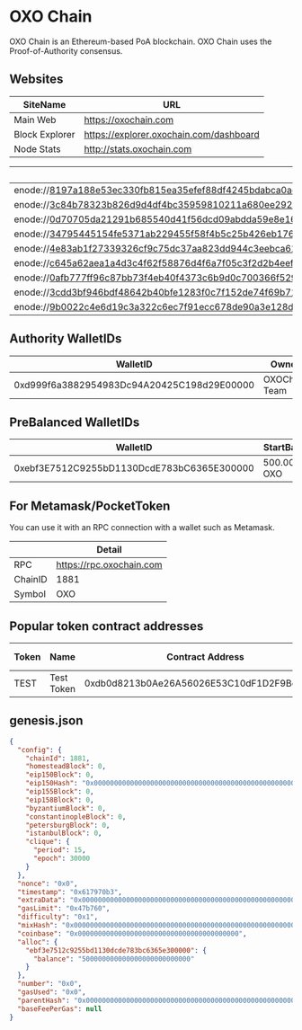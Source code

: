 # OXO Chain

OXO Chain is an Ethereum-based PoA blockchain. 
OXO Chain uses the Proof-of-Authority consensus.

## Websites

|SiteName|URL|
|--|--|
|Main Web|https://oxochain.com|
|Block Explorer|https://explorer.oxochain.com/dashboard|
|Node Stats|http://stats.oxochain.com|

| P2P Nodes                                                    |
| ------------------------------------------------------------ |
| enode://8197a188e53ec330fb815ea35efef88df4245bdabca0ac78d7a7d9abee9b91aeaa937a5a6dacf03fcbbda57046816e8e8e2595de525ee326d909ab43deeb86bc@31.210.159.190:31881 |
| enode://3c84b78323b826d9d4df4bc35959810211a680ee292cc49f5ca1f1e8fc532c8f49f706d74e18bd189bde0ae7aadd5327d8f19521240393312fb300ba122ea767@31.210.159.189:11881 |
| enode://0d70705da21291b685540d41f56dcd09abdda59e8e16b7ea4ce5e80291cdfdc0467f1728463cc06ac531c5071f8abe3b3fff63c842ad27be09f065516e19c597@31.210.159.190:11881 |
| enode://34795445154fe5371ab229455f58f4b5c25b426eb176853b25401714e3a2ae689f63a8d89edf8e755ff268317fc6a6c1dec6d1e1b73b0f68fcbe29a649ccf44d@176.31.72.208:31881 |
| enode://4e83ab1f27339326cf9c75dc37aa823dd944c3eebca612655a7592a8037c86dba9ebeebe381078ce01645a005357594d467595f53e3b5d4a6df58a307e3d45f5@37.247.100.12:31881 |
| enode://c645a62aea1a4d3c4f62f58876d4f6a7f05c3f2d2b4eef3fa073d5f8d51ae273d42e77b9849f5a45fdd28a2d07d2cf84832caf563ab1a9b47f263b808a24b4f8@152.228.180.128:31881 |
| enode://0afb777ff96c87bb73f4eb40f4373c6b9d0c700366f5295285852fdd7bcb24a7e6d55f2bf894671a16055a09c291247c89150fc5f0e6e5df3049545451abdef9@95.216.106.237:31881 |
| enode://3cdd3bf946bdf48642b40bfe1283f0c7f152de74f69b71bbaec24551baafc13e7d7c2e17b0e3d638a94e23eea02b5328c0ba28739976291784a68a52b7ecebd0@31.210.159.189:21881 |
| enode://9b0022c4e6d19c3a322c6ec7f91ecc678de90a3e128dae08ebf0df254c5c24bae854be1bba0ece886578049781dc281577185559897f35eed94f62abf986ed6c@95.216.106.234:31881 |


## Authority WalletIDs

|WalletID |Owner |
|--|--|
| 0xd999f6a3882954983Dc94A20425C198d29E00000| OXOChain Team |

## PreBalanced WalletIDs

|WalletID |StartBalance  |
|--|--|
| 0xebf3E7512C9255bD1130DcdE783bC6365E300000|  500.000.000 OXO|


## For Metamask/PocketToken

You can use it with an RPC connection with a wallet such as Metamask. 

||Detail|
|--|--|
| RPC|  https://rpc.oxochain.com|
| ChainID |  1881|
| Symbol|  OXO|

## Popular token contract addresses

|Token|Name|Contract Address  |Total Supply|*
|--|--|--|--|--|
|TEST|Test Token|0xdb0d8213b0Ae26A56026E53C10dF1D2F9Bd7330B|1.000.000|Mintable/Burnable|

## genesis.json

```json
{
  "config": {
    "chainId": 1881,
    "homesteadBlock": 0,
    "eip150Block": 0,
    "eip150Hash": "0x0000000000000000000000000000000000000000000000000000000000000000",
    "eip155Block": 0,
    "eip158Block": 0,
    "byzantiumBlock": 0,
    "constantinopleBlock": 0,
    "petersburgBlock": 0,
    "istanbulBlock": 0,
    "clique": {
      "period": 15,
      "epoch": 30000
    }
  },
  "nonce": "0x0",
  "timestamp": "0x617970b3",
  "extraData": "0x0000000000000000000000000000000000000000000000000000000000000000d999f6a3882954983dc94a20425c198d29e000000000000000000000000000000000000000000000000000000000000000000000000000000000000000000000000000000000000000000000000000000000000000",
  "gasLimit": "0x47b760",
  "difficulty": "0x1",
  "mixHash": "0x0000000000000000000000000000000000000000000000000000000000000000",
  "coinbase": "0x0000000000000000000000000000000000000000",
  "alloc": {
    "ebf3e7512c9255bd1130dcde783bc6365e300000": {
      "balance": "500000000000000000000000000"
    }
  },
  "number": "0x0",
  "gasUsed": "0x0",
  "parentHash": "0x0000000000000000000000000000000000000000000000000000000000000000",
  "baseFeePerGas": null
}


```

